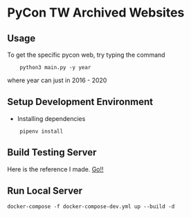 # PyCon TW Archived Websites

## Usage

To get the specific pycon web, try typing the command

```
    python3 main.py -y year
```

where year can just in 2016 - 2020

## Setup Development Environment
- Installing dependencies
```
    pipenv install
```

## Build Testing Server

Here is the reference I made. [Go!!](https://mozixreality.github.io/Blog/featured/D20210503)

## Run Local Server

```
docker-compose -f docker-compose-dev.yml up --build -d
```
